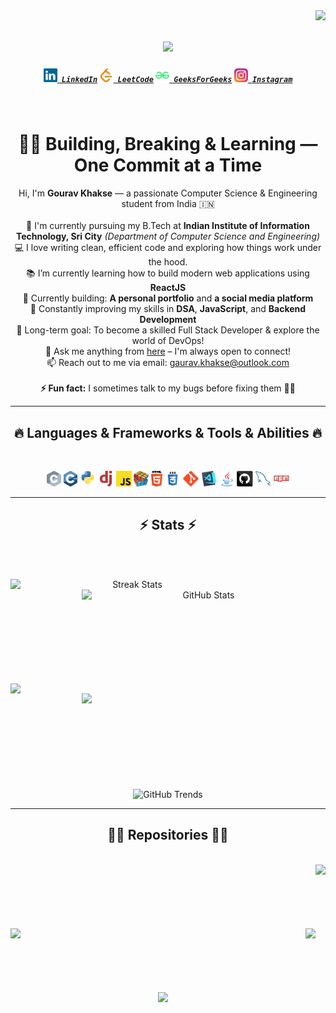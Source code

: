 <img align="right" src="https://visitor-badge.laobi.icu/badge?page_id=VoyagerX21.VoyagerX21">

<h1 align="center">
  <a href="https://git.io/typing-svg">
    <img src="https://readme-typing-svg.herokuapp.com?lines=Hello%2C%20Curious%20Minds!%20%F0%9F%91%8B;This%20is%20Gourav%20Khakse....;Nice%20to%20meet%20you!&center=true&size=30" />
  </a>
</h1>

<h5 align="center">
  <code><a href="https://www.linkedin.com/in/gourav-khakse-586337216/" title="LinkedIn Profile"><img width="22" src="images/linkedin.svg"> LinkedIn</a></code>
  <code><a href="https://leetcode.com/u/khakse_0003/" title="Leetcode Profile"><img width="22" src="images/leetcode.svg"> LeetCode</a></code>
  <code><a href="https://www.geeksforgeeks.org/user/voyager21/" title="GeeksForGeeks Profile"><img width="22" src="images/gfg.svg"> GeeksForGeeks</a></code>
  <code><a href="https://www.instagram.com/_gaurav.khakse_/" title="Instagram Profile"><img width="22" src="images/instagram.svg"> Instagram</a></code>
</h5>
<br>
<h1 align="center">👨‍💻 Building, Breaking & Learning — One Commit at a Time</h1>

<p align="center">
  Hi, I'm <strong>Gourav Khakse</strong> — a passionate Computer Science & Engineering student from India 🇮🇳
  <br><br>
  🔬 I'm currently pursuing my B.Tech at <strong>Indian Institute of Information Technology, Sri City</strong>  
  <em>(Department of Computer Science and Engineering)</em>
  <br>
  💻 I love writing clean, efficient code and exploring how things work under the hood.
  <br>
  📚 I’m currently learning how to build modern web applications using <strong>ReactJS</strong>
  <br>
  🚧 Currently building: <strong>A personal portfolio</strong> and <strong>a social media platform</strong>
  <br>
  🌱 Constantly improving my skills in <strong>DSA</strong>, <strong>JavaScript</strong>, and <strong>Backend Development</strong>
  <br>
  🧠 Long-term goal: To become a skilled Full Stack Developer & explore the world of DevOps!
  <br>
  💬 Ask me anything from <a href="https://github.com/VoyagerX21/VoyagerX21/issues" title="Issues">here</a> – I'm always open to connect!
  <br>
  📫 Reach out to me via email: <a href="mailto:gaurav.khakse@outlook.com">gaurav.khakse@outlook.com</a>
  <br><br>
  <strong>⚡ Fun fact:</strong> I sometimes talk to my bugs before fixing them 🐞😂
</p>

<hr>
<h2 align="center">🔥 Languages & Frameworks & Tools & Abilities 🔥</h2>
<br>
<p align="center">
  <code><img title="C" height="25" src="images/c.svg"></code>
  <code><img title="C++" height="25" src="images/cpp.svg"></code>
  <code><img title="Python" height="25" src="images/python-original.svg"></code>
  <code><img title="Django" height="25" src="images/django.svg"></code>
  <code><img title="Javascript" height="25" src="images/javascript.svg"></code>
  <code><img title="Problem Solving" height="25" src="images/problemSolving.png"></code>
  <code><img title="HTML5" height="25" src="images/html5.svg"></code>
  <code><img title="CSS" height="25" src="images/css.svg"></code>
  <code><img title="Git" height="25" src="images/git-original.svg"></code>
  <code><img title="Visual Studio Code" height="25" src="images/vscode.png"></code>
  <code><img title="Java" height="25" src="images/java-original.svg"></code>
  <code><img title="GitHub" height="25" src="images/github.svg"></code>
  <code><img title="MySQL" height="25" src="images/mysql.svg"></code>
  <code><img title="npm" height="25" src="images/npm.svg"></code>
</p>
<hr>

<h2 align="center">⚡ Stats ⚡</h2>
<br>
<br>
<p align=center>
  <div align=center>
    <a href="https://github.com/denvercoder1/github-readme-streak-stats" title="Go to Source" target="_blank">
      <img align="left" width=390 src="https://streak-stats.demolab.com/?user=VoyagerX21&theme=react&border=61dafb&hide_border=true" alt="Streak Stats" />
    </a>
    <a href="https://github.com/anuraghazra/github-readme-stats" title="Go to Source" target="_blank">
      <img align="right" width=390 src="https://github-readme-stats.vercel.app/api?username=VoyagerX21&show_icons=true&theme=react&border_color=61dafb&hide_border=true" alt="GitHub Stats" />
    </a>
  </div>

  <br><br><br><br><br><br><br><br><br>

  <div align=center>
    <a href="https://github.com/anuraghazra/github-readme-stats">
      <img align="left" width=390 src="https://github-readme-stats.vercel.app/api/top-langs/?username=VoyagerX21&hide=c%23,powershell,Mathematica,Ruby,Objective-C,Objective-C%2b%2b,Cuda&title_color=61dafb&text_color=ffffff&icon_color=61dafb&bg_color=20232a&langs_count=8&layout=compact&border_color=61dafb&hide_border=true&size_weight=0.5&count_weight=0.5" />
    </a>
    <a>
      <img align="right" width=390 src="https://github-readme-activity-graph.vercel.app/graph?username=VoyagerX21&theme=react-dark&bg_color=20232a&hide_border=true" />
    </a>
  </div>
  <br><br><br><br><br><br><br><br><br>

  <div align="center">
    <img width=390 src="https://api.githubtrends.io/user/svg/VoyagerX21/repos?time_range=one_year&include_private=True&theme=dark" 
         alt="GitHub Trends" />
  </div>
</p>

<hr>

<h2 align="center">👨‍💻 Repositories 👨‍💻</h2>
<br>
<div width="100%" align="center">
  <a align="right" href="https://github.com/VoyagerX21/DSA" title="Data Structures"><img align="right" height="115" src="https://github-readme-stats.vercel.app/api/pin/?username=VoyagerX21&repo=DSA&theme=react&border_color=61dafb&border_radius=10"></a>
</div>
<br/><br/><br/><br/><br/><br/>
<div width="100%" align="center">
  <a align="left" href="https://github.com/VoyagerX21/Bubble-game" title="Turkce-Heceleme-CPP"><img align="left" height="115" src="https://github-readme-stats.vercel.app/api/pin/?username=VoyagerX21&repo=Bubble-game&theme=react&border_color=61dafb&border_radius=10"></a>
  <a align="right" href="https://github.com/VoyagerX21/Bing-Puzzle" title="Copy&Move Forgery Detection With DCT"><img align="right" height="115" src="https://github-readme-stats.vercel.app/api/pin/?username=VoyagerX21&repo=Bing-Puzzle&theme=react&border_color=61dafb&border_radius=10"></a>
</div>
<br/><br/><br/><br/><br/><br/>
<div width="100%" align="center">
  <a href="https://github.com/VoyagerX21/Tic_Tac_Toe" title="Needleman Wunsch Algorithm With OpenMP"><img height="115" src="https://github-readme-stats.vercel.app/api/pin/?username=VoyagerX21&repo=Tic_Tac_Toe&theme=react&border_color=61dafb&border_radius=10"></a>
  <!-- <a align="right" href="https://github.com/VoyagerX21/javascript-minesweeper" title="Minesweeper"><img align="right" height="115" src="https://github-readme-stats.vercel.app/api/pin/?username=VoyagerX21&repo=javascript-minesweeper&theme=react&border_color=61dafb&border_radius=10"></a> -->
</div>
<br/><br/><br/><br/><br/><br/>

<!-- <h4 align="center">
  <a href="https://github.com/VoyagerX21?tab=repositories" title="Show Repositories">🔎 Show More 🔍</a>
</h4> -->
